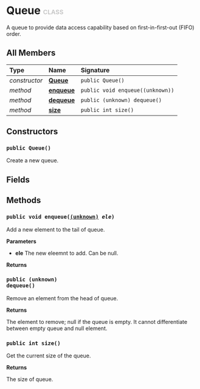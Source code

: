 # Queue <font color="#C8C8C8" size="3">CLASS</font>

A queue to provide data access capability based on first-in-first-out (FIFO) order.

## All Members
|**Type**|**Name**|**Signature**
|:-------|:-------|:------------
|*constructor*|<a href="#c-Queue-void"><b>Queue</b></a>|`public Queue()`
|*method*|<a href="#m-enqueue-(unknown)"><b>enqueue</b></a>|`public void enqueue((unknown))`
|*method*|<a href="#m-dequeue-void"><b>dequeue</b></a>|`public (unknown) dequeue()`
|*method*|<a href="#m-size-void"><b>size</b></a>|`public int size()`

## Constructors
<a name="c-Queue-void"></a>
### <code>public Queue()</code>
Create a new queue.
## Fields

## Methods
<a name="m-enqueue-(unknown)"></a>
### <code>public void enqueue([(unknown)](../../(unknown)) *ele*)</code>
Add a new element to the tail of queue.

**Parameters**

<a name="m-enqueue-(unknown)-p-ele"></a>
- **ele**
The new eleemnt to add. Can be null.

**Returns**

<a name="m-enqueue-(unknown)-r"></a>

<a name="m-dequeue-void"></a>
### <code>public (unknown) dequeue()</code>
Remove an element from the head of queue.

**Returns**

<a name="m-dequeue-void-r"></a>The element to remove; null if the queue is empty. It cannot differentiate between empty queue and null element.

<a name="m-size-void"></a>
### <code>public int size()</code>
Get the current size of the queue.

**Returns**

<a name="m-size-void-r"></a>The size of queue.

